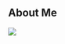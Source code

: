## About Me

![](https://github-readme-stats-kafl.vercel.app/api/top-langs?username=yuyu-ryokucha&count_private=true&hide=javascript,rust)
